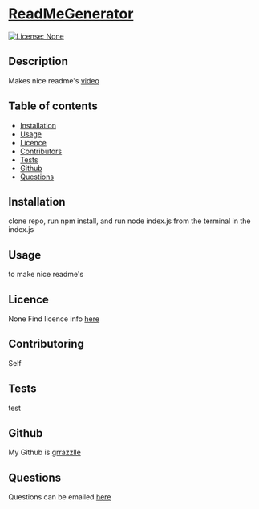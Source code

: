 
  # **[ReadMeGenerator](http://github.com/grrazzlle/ReadMeGenerator)**
  
  [![License: None](https://img.shields.io/badge/License-None-blue.svg)](https://choosealicense.com/)

  ## Description

  Makes nice readme's
  [video](./example.gif)

  ## Table of contents

  - [Installation](#Installation)
  - [Usage](#Usage)
  - [Licence](#Licence)
  - [Contributors](#Contributors)
  - [Tests](#Tests)
  - [Github](#Github)
  - [Questions](#Questions)

  ## Installation

  clone repo, run npm install, and run node index.js from the terminal in the index.js

  ## Usage

  to make nice readme's

  ## Licence

  None 
  Find licence info [here](https://choosealicense.com/)

  ## Contributoring

  Self

  ## Tests

  test

  ## Github

  My Github is [grrazzlle](https://github.com/grrazzlle)

  ## Questions

  Questions can be emailed [here](mailto:Cel47@miami.edu)
